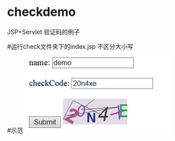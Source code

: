 # checkdemo
JSP+Servlet 验证码的例子

#运行check文件夹下的index.jsp
不区分大小写

#示范
![image](https://github.com/PersonTH/checkdemo/blob/master/image/s1.png)
